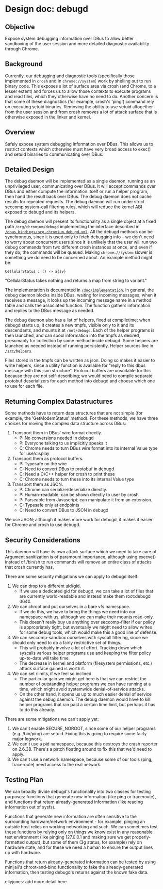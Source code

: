 # Design doc: debugd

## Objective

Expose system debugging information over DBus to allow better sandboxing
of the user session and more detailed diagnostic availability through
Chrome.

## Background

Currently, our debugging and diagnostic tools (specifically those
implemented in `crosh` and in `chrome://system`) work by shelling out
to run binary code. This exposes a lot of surface area via crosh (and
Chrome, to a lesser extent) and forces us to allow those contexts to
execute programs and read files, which they otherwise have no need to
do. Another concern is that some of these diagnostics (for example,
crosh's 'ping') command rely on executing setuid binaries. Removing
the ability to use setuid altogether from the user session and from
crosh removes a lot of attack surface that is otherwise exposed in the
linker and kernel.

## Overview

Safely expose system debugging information over DBus. This allows us to
restrict contexts which otherwise must have very broad access to exec()
and setuid binaries to communicating over DBus.

## Detailed Design

The debug daemon will be implemented as a single daemon, running as an
unprivileged user, communicating over DBus. It will accept commands over DBus
and either compute the information itself or run a helper program, then hand the
result back over DBus. The debug daemon does not cache results for repeated
requests. The debug daemon will run under strict seccomp system-call
filtering rules, which will reduce the kernel ABI exposed to debugd and
its helpers.

The debug daemon will present its functionality as a single object at a
fixed path `/org/chromium/debugd` implementing the interface described
in [`/dbus_bindings/org.chromium.debugd.xml`][iface]. All the debugd
methods can be synchronous, since it is used only to fetch debugging info - we
don't need to worry about concurrent users since it is unlikely that the user
will run two debug commands from two different crosh instances at once,
and even if they do, the commands will be queued. Making `chrome://system`
slower is something we do need to be concerned about. An example method
might be:

    CellularStatus : () -> a{sv}

"CellularStatus takes nothing and returns a map from string to variant."

The implementation is documented in [`/doc/implementation`][impl]. In general,
the debug daemon blocks inside DBus, waiting for incoming messages; when
it receives a message, it looks up the incoming message name in a method
table and calls the associated function. The function gathers
information and replies to the DBus message as needed.

The debug daemon also has a list of helpers, fixed at compiletime; when
debugd starts up, it creates a new tmpfs, visible only to it and its
descendants, and mounts it at `/mnt/debugd`. Each of the helper programs
is then launched, and can spool information into the tmpfs as desired,
presumably for collection by some method inside debugd. Some helpers are
launched as needed instead of running persistently. Helper sources live
in [`/src/helpers`](../src/helpers/).

Files stored in the tmpfs can be written as json. Doing so makes it
easier to write helpers, since a utility function is available for
"reply to this dbus message with this json structure". Protocol buffers
are unsuitable for this because they are not self-describing; we would
need to compile separate protobuf deserializers for each method into
debugd and choose which one to use for each file.

## Returning Complex Datastructures

Some methods have to return data structures that are not simple (for
example, the 'GetModemStatus' method). For these methods, we have three
choices for moving the complex data structure across DBus:

1.  Transport them in DBus' wire format directly.
    * P: No conversions needed in debugd
    * P: Everyone talking to us implicitly speaks it
    * C: Chrome needs to turn DBus wire format into its internal Value type
         for use/display
2.  Transport them as protocol buffers.
    * P: Typesafe on the wire
    * C: Need to convert DBus to protobuf in debugd
    * C: Need a C/C++ helper for crosh to print these
    * C: Chrome needs to turn these into its internal Value type
3.  Transport them as JSON.
    * P: Chrome can serialize/deserialize directly.
    * P: Human-readable; can be shown directly to user by crosh
    * P: Parseable from Javascript; can manipulate it from an
         extension.
    * C: Typesafe only at endpoints
    * C: Need to convert DBus to JSON in debugd

We use JSON; although it makes more work for debugd, it makes it easier for
Chrome and crosh to use debugd.

## Security Considerations

This daemon will have its own attack surface which we need to take care
of. Argument sanitization is of paramount importance, although using
execve() instead of /bin/sh to run commands will remove an entire class
of attacks that crosh currently has.

There are some security mitigations we can apply to debugd itself:

1.  We can drop to a different uid/gid.
    *   If we use a dedicated gid for debugd, we can take a lot of
        files that are currently world-readable and instead make them
        root:debugd 0640.
2.  We can chroot and put ourselves in a bare vfs namespace.
    *   If we do this, we have to bring the things we need into our
        namespace with us, although we can make their mounts
        read-only.
    *   This doesn't really buy us anything over seccomp-filter if
        our policy is appropriately tight, but eventually we might
        need to allow writes for some debug tools, which would make
        this a good line of defense.
3.  We can seccomp-sandbox ourselves with syscall filtering, since we
    should only need to do a fairly restrictive set of things.
    *   This will probably involve a lot of effort. Tracking down
        which syscalls various helper programs use and keeping the
        filter policy up-to-date will take time.
    *   The decrease in kernel and platform (filesystem permissions,
        etc.) attack surface gained is worth it.
4.  We can set rlimits, if we feel so inclined.
    *   The particular gain we might get here is that we can restrict
        the number of outstanding helper programs we can have running
        at a time, which might avoid systemwide denial-of-service
        attacks.
    *   On the other hand, it opens us up to much easier denial of
        service against the debug daemon. The debug daemon would have
        to kill helper programs that ran past a certain time limit,
        but perhaps it has to do this already.

There are some mitigations we can't apply yet:
1.  We can't enable SECURE_NOROOT, since some of our helper programs
    (e.g. /bin/ping) are setuid. Fixing this is going to require some
    fairly major legwork.
2.  We can't use a pid namespace, because this destroys the crash
    reporter on 2.6.38. There's a patch floating around to fix this that
    we'd need to apply.
3.  We can't use a network namespace, because some of our tools (ping,
    traceroute) need access to the real network.

## Testing Plan

We can broadly divide debugd's functionality into two classes for
testing purposes: functions that generate new information (like ping or
traceroute), and functions that return already-generated information
(like reading information out of sysfs).

Functions that generate new information are often sensitive to the
surrounding hardware/network environment - for example, pinging an
outside host relies on working networking and such. We can sometimes
test these functions by relying only on things we know exist in any reasonable
test environment (like pinging 127.0.0.1 and making sure we get
properly-formatted output), but some of them (3g status, for example)
rely on hardware state, and for these we need a human to ensure the
output lines up with hardware.

Functions that return already-generated information can be tested by
using minijail's chroot-and-bind functionality to fake the
already-generated information, then testing debugd's returns against the
known fake data.

ellyjones: add more detail here

[iface]: ../dbus_bindings/org.chromium.debugd.xml
[impl]: implementation.md
